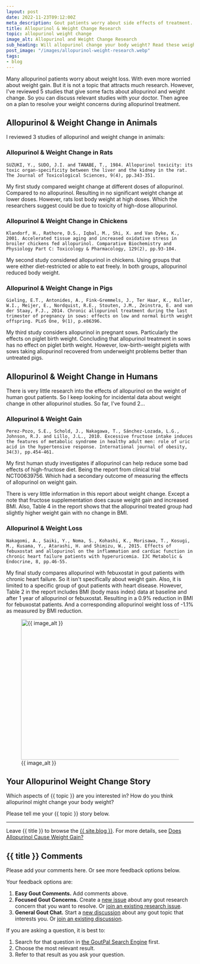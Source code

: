 ```yaml
---
layout: post
date: 2022-11-23T09:12:00Z
meta_description: Gout patients worry about side effects of treatment. Such as weight gain or loss. So check the facts about allopurinol and weight change now.
title: Allopurinol & Weight Change Research
topic: allopurinol weight change
image_alt: Allopurinol and Weight Change Research
sub_heading: Will allopurinol change your body weight? Read these weight change facts.
post_image: "/images/allopurinol-weight-research.webp"
tags:
- blog
---
```

<p>Many allopurinol patients worry about weight loss. With even more worried about weight gain. But it is not a topic that attracts much research. However, I've reviewed 5 studies that give some facts about allopurinol and weight change. So you can discuss relevant studies with your doctor. Then agree on a plan to resolve your weight concerns during allopurinol treatment.</p>
<h2 id="animals">Allopurinol &amp; Weight Change in Animals</h2>
<p>I reviewed 3 studies of allopurinol and weight change in animals:</p>
<h3 id="rats">Allopurinol &amp; Weight Change in Rats</h3>
<p><code>SUZUKI, Y., SUDO, J.I. and TANABE, T., 1984. Allopurinol toxicity: its toxic organ-specificity between the liver and the kidney in the rat. The Journal of Toxicological Sciences, 9(4), pp.343-351.</code></p>
<p>My first study compared weight change at different doses of allopurinol. Compared to no allopurinol. Resulting in no significant weight change at lower doses. However, rats lost body weight at high doses. Which the researchers suggest could be due to toxicity of high-dose allopurinol.</p>
<h3 id="chickens">Allopurinol &amp; Weight Change in Chickens</h3>
<p><code>Klandorf, H., Rathore, D.S., Iqbal, M., Shi, X. and Van Dyke, K., 2001. Accelerated tissue aging and increased oxidative stress in broiler chickens fed allopurinol. Comparative Biochemistry and Physiology Part C: Toxicology &amp; Pharmacology, 129(2), pp.93-104.</code></p>
<p>My second study considered allopurinol in chickens. Using groups that were either diet-restricted or able to eat freely. In both groups, allopurinol reduced body weight.</p>
<h3 id="pigs">Allopurinol &amp; Weight Change in Pigs</h3>
<p><code>Gieling, E.T., Antonides, A., Fink-Gremmels, J., Ter Haar, K., Kuller, W.I., Meijer, E., Nordquist, R.E., Stouten, J.M., Zeinstra, E. and van der Staay, F.J., 2014. Chronic allopurinol treatment during the last trimester of pregnancy in sows: effects on low and normal birth weight offspring. PLoS One, 9(1), p.e86396.</code></p>
<p>My third study considers allopurinol in pregnant sows. Particularly the effects on piglet birth weight. Concluding that allopurinol treatment in sows has no effect on piglet birth weight. However, low-birth-weight piglets with sows taking allopurinol recovered from underweight problems better than untreated pigs.</p>
<h2 id="humans">Allopurinol &amp; Weight Change in Humans</h2>
<p>There is very little research into the effects of allopurinol on the weight of human gout patients. So I keep looking for incidental data about weight change in other allopurinol studies. So far, I've found 2…</p>
<h3 id="weightgain">Allopurinol &amp; Weight Gain</h3>
<p><code>Perez-Pozo, S.E., Schold, J., Nakagawa, T., Sánchez-Lozada, L.G., Johnson, R.J. and Lillo, J.L., 2010. Excessive fructose intake induces the features of metabolic syndrome in healthy adult men: role of uric acid in the hypertensive response. International journal of obesity, 34(3), pp.454-461.</code></p>
<p>My first human study investigates if allopurinol can help reduce some bad effects of high-fructose diet. Being the report from clinical trial NCT00639756. Which had a secondary outcome of measuring the effects of allopurinol on weight gain.</p>
<p>There is very little information in this report about weight change. Except a note that fructose supplementation does cause weight gain and increased BMI. Also, Table 4 in the report shows that the allopurinol treated group had slightly higher weight gain with no change in BMI.</p>
<h3 id="weightloss">Allopurinol &amp; Weight Loss</h3>
<p><code>Nakagomi, A., Saiki, Y., Noma, S., Kohashi, K., Morisawa, T., Kosugi, M., Kusama, Y., Atarashi, H. and Shimizu, W., 2015. Effects of febuxostat and allopurinol on the inflammation and cardiac function in chronic heart failure patients with hyperuricemia. IJC Metabolic &amp; Endocrine, 8, pp.46-55.</code></p>
<p>My final study compares allopurinol with febuxostat in gout patients with chronic heart failure. So it isn't specifically about weight gain. Also, it is limited to a specific group of gout patients with heart disease. However, Table 2 in the report includes BMI (body mass index) data at baseline and after 1 year of allopurinol or febuxostat. Resulting in a 0.9% reduction in BMI for febuxostat patients. And a corresponding allopurinol weight loss of -1.1% as measured by BMI reduction.</p>
<figure id="image" class="inner">
<img src="{{ post_image }}" alt="{{ image_alt }}"  width="610" height="377">
  <figcaption>{{ image_alt }}</figcaption>
</figure>
<h2 id="next">Your Allopurinol Weight Change Story</h2>

Which aspects of {{ topic }} are you interested in? How do you think allopurinol might change your body weight?

Please tell me your {{ topic }} story below.

<hr>
Leave {{ title }} to browse the <a href="/blog">{{ site.blog }}</a>. For more details, see <a href="https://goutpal.com/allopurinol/allopurinol-weight-change/">Does Allopurinol Cause Weight Gain?</a>

<h2 id="comments">{{ title }} Comments</h2>
<p>Please add your comments here. Or see more feedback options below.</p>
<script src="https://giscus.app/client.js"
        data-repo="kct2020/goutpal-com-skeleventy"
        data-repo-id="R_kgDOGVSRQQ"
        data-category="GoutPal Links Comments🗣"
        data-category-id="DIC_kwDOGVSRQc4CRbFp"
        data-mapping="title"
        data-strict="0"
        data-reactions-enabled="1"
        data-emit-metadata="1"
        data-input-position="top"
        data-theme="light_tritanopia"
        data-lang="en"
        data-loading="lazy"
        crossorigin="anonymous"
        async>
</script>
<p>Your feedback options are:</p>
<ol>
<li><b>Easy Gout Comments.</b> Add comments above.</li>
<li><b>Focused Gout Concerns.</b> Create a <a href="https://github.com/kct2020/goutpal-info-11ty/issues/new/choose">new issue</a> about any gout research concern that you want to resolve. Or <a href="https://github.com/kct2020/goutpal-info-11ty/issues">join an existing research issue</a>.</li>
<li><b>General Gout Chat.</b> Start a <a href="https://github.com/kct2020/goutpal-com-skeleventy/discussions/new">new discussion</a> about any gout topic that interests you. Or <a href="https://github.com/kct2020/goutpal-com-skeleventy/discussions">join an existing discussion</a>.</li>
</ol>
<p>If you are asking a question, it is best to:</p>
<ol>
<li>Search for that question in <a href="https://cse.google.com/cse?cof=FORID:0&cx=partner-pub-4857169685716700:9780732506">the GoutPal Search Engine</a> first.</li>
<li>Choose the most relevant result.</li>
<li>Refer to that result as you ask your question.</li>
</ol>